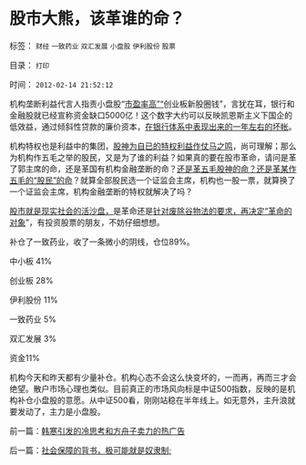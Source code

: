 # 股市大熊，该革谁的命？

标签： `财经` `一致药业` `双汇发展` `小盘股` `伊利股份` `股票` 

目录： `打印`

时间： `2012-02-14 21:52:12`

机构垄断利益代言人指责小盘股“[市盈率高”“](../../../2012/1/10/高市盈率是被特权侵犯的“生理反应”；.md)创业板新股圈钱”，言犹在耳，银行和金融股就已经宣称资金缺口5000亿！这个数字大约可以反映凯恩斯主义下国企的低效益，通过倾斜性贷款的廉价资本，[在银行体系中表现出来的一年左右的坏帐](../../../2009/11/29/大萧条后凯恩斯主义和“坏帐过剩的危机”.md)。

机构特权也是利益中的集团，[股神为自已的特权利益作仗马之鸣](../../../2012/1/5/“左翼股神”是政治性的，还是理财性的？.md)，尚可理解；那么为机构作五毛之举的股民，又是为了谁的利益？如果真的要在股市革命，请问是革了郭主席的命，还是革国有机构金融垄断的命？[还是革五毛股神的命？还是革某作五毛的“股民”的命](../../../2012/1/6/技术分析绝对化的政治意义和股神的奋斗.md)？就算全部股民选一个证监会主席，机构也一股一票，就算换了一个证监会主席，机构金融垄断的特权就解决了吗？

[股市就是现实社会的活沙盘，](../../../2012/1/10/机构型股神的“谷物法”，政治型股神和孔庆东老师.md)是革命还是[针对废除谷物法的要求，再决定“革命的对象](../../../2012/2/13/民主进程与革命势不两立.md)”，有投资股票的朋友，不妨仔细想想。

补仓了一致药业，收了一条微小的阴线，仓位89%。

中小板 41%

创业板 28%

伊利股份 11%

一致药业 5%

双汇发展 3%

资金11%

机构今天和昨天都有少量补仓。机构心态不会这么快变坏的，一而再，再而三才会绝望。散户市场心理也类似。目前真正的市场风向标是中证500指数，反映的是机构补仓小盘股的意愿。从中证500看，刚刚站稳在半年线上。如无意外，主升浪就要发动了，主力是小盘股。



前一篇：[韩寒引发的冷思考和方舟子卖力的热广告](../../../2012/2/14/韩寒引发的冷思考和方舟子卖力的热广告.md)

后一篇：[社会保障的背书，极可能就是奴隶制;](../../../2012/2/15/社会保障的背书，极可能就是奴隶制;.md)